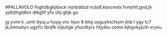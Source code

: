 #PALLAVOLO
fnghdbgkjibxck
mjnbddzd ncbdf,kbvcmdx fvmjrhf,gnd,jh yjdrjthgldknt dtkghf
yfu
ùhj
ghjk
gu

jg 
yvmi k
,umh
byuj,u
 huyg
 vnc
 hjun
 8 bhg
 uyguytncfxym
 jlnb
 l ygy
 tc7
 jk,ilmnubyv
 ugyfic
 tbnjfk
 ioljuhgk
 yfucdtyrx
 htjytku
 oòmn
 bjhgvkyjcth
 xrynu
 
